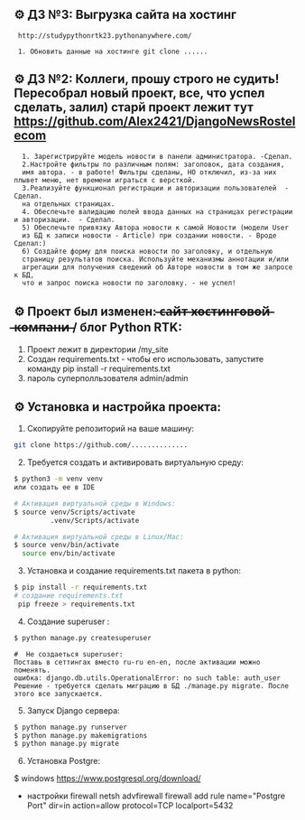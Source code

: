 ## ⚙️ ДЗ №3: Выгрузка сайта на хостинг
  
     http://studypythonrtk23.pythonanywhere.com/
    
     1. Обновить данные на хостинге git clone ......
  
  
  ## ⚙️ ДЗ №2: Коллеги, прошу строго не судить! Пересобрал новый проект, все, что успел сделать, залил) старй проект лежит тут https://github.com/Alex2421/DjangoNewsRostelecom

      1. Зарегистрируйте модель новости в панели администратора. -Сделал.  
      2.Настройте фильтры по различным полям: заголовок, дата создания,
      имя автора. - в работе! Фильтры сделаны, НО отключил, из-за них плывет меню, нет времени играться с версткой.
      3.Реализуйте функционал регистрации и авторизации пользователей  - Сделал.
      на отдельных страницах.
      4. Обеспечьте валидацию полей ввода данных на страницах регистрации и авторизации.  - Сделал.
      5) Обеспечьте привязку Автора новости к самой Новости (модели User
      из БД к записи новости - Article) при создании новости. - Вроде Сделал:)
      6) Создайте форму для поиска новости по заголовку, и отдельную
      страницу результатов поиска. Используйте механизмы аннотации и/или
      агрегации для получения сведений об Авторе новости в том же запросе к БД,
      что и запрос поиска новости по заголовку. - не успел!

  
  ## ⚙️ Проект был изменен:  ̶с̶а̶й̶т̶ ̶х̶о̶с̶т̶и̶н̶г̶о̶в̶о̶й̶ ̶к̶о̶м̶п̶а̶н̶и̶ / блог Python RTK:
  
  1. Проект лежит в директории /my_site
  2. Создан requirements.txt  - чтобы его использовать, запустите команду pip install -r requirements.txt
  3. пароль суперполльзователя admin/admin
  




## ⚙️ Установка и настройка проекта:

  1. Скопируйте репозиторий на ваше машину:
```bash
git clone https://github.com/..............
```
  2. Требуется создать и активировать виртуальную среду:
```bash
$ python3 -m venv venv
или создать ее в IDE

# Активация виртуальной среды в Windows:
$ source venv/Scripts/activate
         .venv/Scripts/activate 

# Активация виртуальной среды в Linux/Mac:
$ source venv/bin/activate
  source env/bin/activate
```
  3. Установка и создание requirements.txt пакета в python:
```bash
$ pip install -r requirements.txt
# создание requirements.txt
 pip freeze > requirements.txt
``` 
  4. Создание superuser :
```bash
$ python manage.py createsuperuser
```
```
#  Не создаеться superuser:  
Поставь в сеттингах вместо ru-ru en-en, после активации можно поменять.
ошибка: django.db.utils.OperationalError: no such table: auth_user
Решение - требуется сделать миграцию в БД ./manage.py migrate. После этого все запускается.
```  
 5. Запуск Django сервера:
```bash
$ python manage.py runserver
$ python manage.py makemigrations
$ python manage.py migrate

```
6. Установка Postgre:
   
$  windows https://www.postgresql.org/download/
+ настройки firewall netsh advfirewall firewall add rule name="Postgre Port" dir=in action=allow protocol=TCP localport=5432
